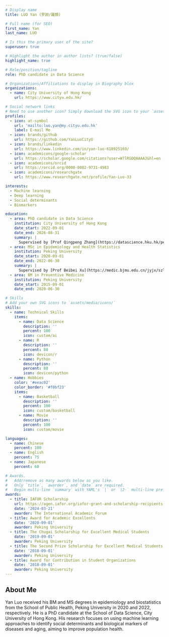 ```yaml
---
# Display name
title: LUO Yan (罗颜/羅顏)

# Full name (for SEO)
first_name: Yan
last_name: LUO

# Is this the primary user of the site?
superuser: true

# Highlight the author in author lists? (true/false)
highlight_name: true

# Role/position/tagline
role: PhD candidate in Data Science

# Organizations/Affiliations to display in Biography blox
organizations:
  - name: City University of Hong Kong
    url: https://www.cityu.edu.hk/

# Social network links
# Need to use another icon? Simply download the SVG icon to your `assets/media/icons/` folder.
profiles:
  - icon: at-symbol
    url: 'mailto:luo.yan@my.cityu.edu.hk'
    label: E-mail Me
  - icon: brands/github
    url: https://github.com/YanLuoCityU
  - icon: brands/linkedin
    url: https://www.linkedin.com/in/yan-luo-618925169/
  - icon: academicons/google-scholar
    url: https://scholar.google.com/citations?user=W7lRGDQAAAAJ&hl=en
  - icon: academicons/orcid
    url: https://orcid.org/0000-0002-9731-4983
  - icon: academicons/researchgate
    url: https://www.researchgate.net/profile/Yan-Luo-33

interests:
  - Machine learning
  - Deep learning
  - Social determinants
  - Biomarkers

education:
  - area: PhD candidate in Data Science
    institution: City University of Hong Kong
    date_start: 2022-09-01
    date_end: 2026-08-31
    summary: |
      Supervised by [Prof Qingpeng Zhang](https://datascience.hku.hk/people/qingpeng-zhang/).
  - area: MSc in Epidemiology and Health Statistics
    institution: Peking University
    date_start: 2020-09-01
    date_end: 2022-06-30
    summary: |
      Supervised by [Prof Beibei Xu](https://medic.bjmu.edu.cn/jyjx/szll/index.htm).
  - area: BM in Preventive Medicine
    institution: Peking University
    date_start: 2015-09-01
    date_end: 2020-06-30

# Skills
# Add your own SVG icons to `assets/media/icons/`
skills:
  - name: Technical Skills
    items:
      - name: Data Science
        description: ''
        percent: 100
        icon: custom/ai
      - name: R
        description: ''
        percent: 80
        icon: devicon/r
      - name: Python
        description: ''
        percent: 80
        icon: devicon/python
  - name: Hobbies
    color: '#eeac02'
    color_border: '#f0bf23'
    items:
      - name: Basketball
        description: ''
        percent: 100
        icon: custom/basketball
      - name: Movie
        description: ''
        percent: 100
        icon: custom/movie

languages:
  - name: Chinese
    percent: 100
  - name: English
    percent: 75
  - name: Japanese
    percent: 60

# Awards.
#   Add/remove as many awards below as you like.
#   Only `title`, `awarder`, and `date` are required.
#   Begin multi-line `summary` with YAML's `|` or `|2-` multi-line prefix and indent 2 spaces below.
awards:
  - title: IAFOR Scholarship
    url: https://agen.iafor.org/iafor-grant-and-scholarship-recipients-agen2024/
    date: '2024-03-21'
    awarder: The International Academic Forum
  - title: Award for Academic Excellents
    date: '2020-09-01'
    awarder: Peking University
  - title: The Chugai Scholarship for Excellent Medical Students
    date: '2019-09-01'
    awarder: Peking University
  - title: The Second Prize Scholarship for Excellent Medical Students (The Eisai [China] Pharmaceutical Scholarship)
    date: '2018-09-01'
    awarder: Peking University
  - title: Award for Contribution in Student Organizations
    date: '2018-09-01'
    awarder: Peking University
---
```


## About Me

Yan Luo received his BM and MS degrees in epidemiology and biostatistics from the School of Public Health, Peking University in 2020 and 2022, respectively. He is a PhD candidate at the School of Data Science, City University of Hong Kong. His research focuses on using machine learning approaches to identify social determinants and biological markers of diseases and aging, aiming to improve population health.
